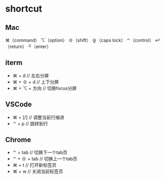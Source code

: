 # shortcut

## Mac

⌘（command）
⌥（option）
⇧（shift）
⇪（caps lock）
⌃（control）
↩（return）
⌅（enter）

## iterm

- ⌘ + d // 左右分屏
- ⌘ + ⇧ + d // 上下分屏
- ⌘ + ⌥ + 方向 // 切换focus分屏

## VSCode

- ⌘ + [/] // 调整当前行缩进
- ⌃ + p // 跳转到行

## Chrome

- ⌃ + tab // 切换下一个tab页
- ⌃ + ⇧ + tab // 切换上一个tab页
- ⌘ + t // 打开新标签页
- ⌘ + w // 关闭当前标签页
